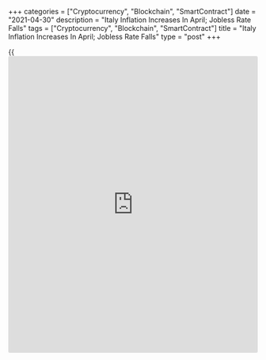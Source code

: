 +++
categories = ["Cryptocurrency", "Blockchain", "SmartContract"]
date = "2021-04-30"
description = "Italy Inflation Increases In April; Jobless Rate Falls"
tags = ["Cryptocurrency", "Blockchain", "SmartContract"]
title = "Italy Inflation Increases In April; Jobless Rate Falls"
type = "post"
+++

{{<iframe id="large-banner" src="https://www.bounty.group/#slide=6.0" width="100%" height="600" scrolling="no" style="border: 0px solid rgb(216, 221, 230); border-radius: 3px;">}}

Italy's consumer prices increased in April, preliminary estimates from
the statistical office Istat showed on Friday.

Consumer prices increased 1.1 percent yearly in April, following a 0.8
percent rise in March. Economists had forecast a rise of 1.0 percent.

Regulated energy products climbed 15.7 percent and non-regulated energy
prices advanced 6.6 percent. Cost of services related to transport
declined 0.7 percent.

On a month-on-month basis, consumer prices gained 0.4 percent in April.
This was in line with economists' expectation.

The core inflation eased to 0.3 percent in April from 0.8 percent in the
previous month.

Inflation, based on the harmonized index of consumer prices, grew to 1.0
percent in April from 0.6 percent March. Economists had expected the
rate to rise to 0.9 percent.

The HICP rose 0.9 percent in April. Prices were expected to rise 0.8
percent.

Separate data from the statistical office showed that the jobless rate
fell to 10.1 percent in March from 10.2 percent in April. Economists had
expected a rate of 10.3 percent.

The employment rate increased marginally to 56.6 percent in March from
56.5 percent in the prior month.

The youth unemployment rate, which is applied to 15-24 age group,
increased to 33.0 percent in March from 31.9 percent in the preceding
month.

For comments and feedback [contact](https://www.playgroundfx.com/contact/): editorial@rtt[news](https://www.letsplayfx.com/blog/forex-news-website/).com

[Economic News][1]

 **What parts of the world are seeing the best (and worst) economic
performances lately? Click[here][2] to check out our [Econ Scorecard][2]
and find out! See up-to-the-moment [ranking](https://www.playgroundfx.com/blog/crypto-exchange-ranking/)s for the best and worst
performers in [GDP][3], [unemployment rate][4], [inflation][2] and much
more.**

   1. www.rtt[news](https://www.letsplayfx.com/blog/forex-news-website/).com/Content/EconomicNews.aspx
   2. www.rtt[news](https://www.letsplayfx.com/blog/forex-news-website/).com/economic-scorecard/world-rank/CPI/highest-performance.aspx
   3. www.rtt[news](https://www.letsplayfx.com/blog/forex-news-website/).com/economic-scorecard/world-rank/GDP/highest-performance.aspx
   4. www.rtt[news](https://www.letsplayfx.com/blog/forex-news-website/).com/economic-scorecard/world-rank/unemployment-rate/lowest-performance.aspx